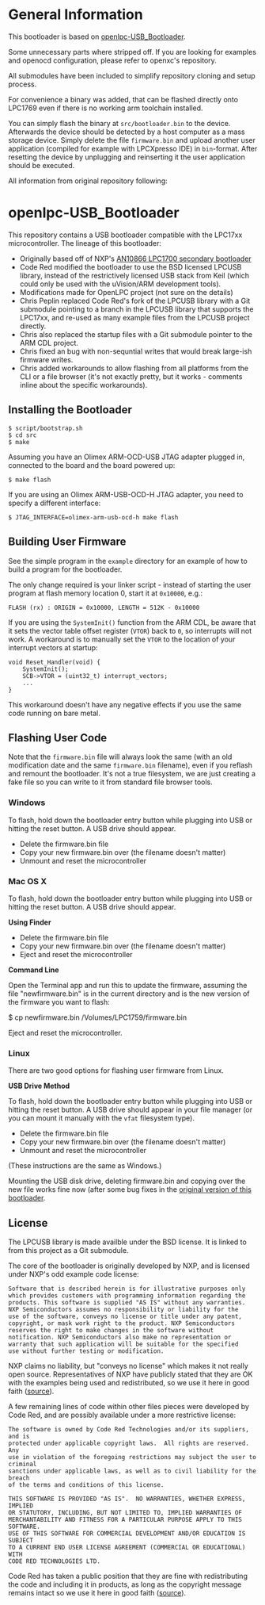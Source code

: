 General Information
===================
This bootloader is based on
[openlpc-USB_Bootloader](https://github.com/openxc/openlpc-USB_Bootloader).

Some unnecessary parts where stripped off.
If you are looking for examples and openocd configuration,
please refer to openxc's repository.

All submodules have been included to simplify repository cloning and setup process.

For convenience a binary was added, that can be flashed directly onto LPC1769
even if there is no working arm toolchain installed.

You can simply flash the binary at  `src/bootloader.bin` to the device.
Afterwards the device should be detected by a host computer as a mass storage device.
Simply delete the file `firmware.bin` and upload another user application
(compiled for example with LPCXpresso IDE) in `bin`-format.
After resetting the device by unplugging and reinserting it the user application
should be executed.


All information from original repository following:



openlpc-USB_Bootloader
======================

This repository contains a USB bootloader compatible with the LPC17xx
microcontroller. The lineage of this bootloader:

* Originally based off of NXP's [AN10866 LPC1700 secondary
  bootloader](http://www.lpcware.com/content/nxpfile/an10866-lpc1700-secondary-usb-bootloader)
* Code Red modified the bootloader to use the BSD licensed LPCUSB library,
  instead of the restrictively licensed USB stack from Keil (which could only be
  used with the uVision/ARM development tools).
* Modifications made for OpenLPC project (not sure on the details)
* Chris Peplin replaced Code Red's fork of the LPCUSB library with a Git
  submodule pointing to a branch in the LPCUSB library that supports the
  LPC17xx, and re-used as many example files from the LPCUSB project directly.
* Chris also replaced the startup files with a Git submodule pointer to the ARM
  CDL project.
* Chris fixed an bug with non-sequntial writes that would break large-ish
  firmware writes.
* Chris added workarounds to allow flashing from all platforms from the CLI or a
  file browser (it's not exactly pretty, but it works - comments inline about
  the specific workarounds).

## Installing the Bootloader

    $ script/bootstrap.sh
    $ cd src
    $ make

Assuming you have an Olimex ARM-OCD-USB JTAG adapter plugged in, connected to
the board and the board powered up:

    $ make flash

If you are using an Olimex ARM-USB-OCD-H JTAG adapter, you need to specify a different interface:

    $ JTAG_INTERFACE=olimex-arm-usb-ocd-h make flash

## Building User Firmware

See the simple program in the `example` directory for an example of how to build
a program for the bootloader.

The only change required is your linker script - instead of starting the user
program at flash memory location 0, start it at `0x10000`, e.g.:

    FLASH (rx) : ORIGIN = 0x10000, LENGTH = 512K - 0x10000

If you are using the `SystemInit()` function from the ARM CDL, be aware that it
sets the vector table offset register (`VTOR`) back to `0`, so interrupts will
not work. A workaround is to manually set the `VTOR` to the location of your
interrupt vectors at startup:

    void Reset_Handler(void) {
        SystemInit();
        SCB->VTOR = (uint32_t) interrupt_vectors;
        ...
    }

This workaround doesn't have any negative effects if you use the same code
running on bare metal.

## Flashing User Code

Note that the `firmware.bin` file will always look the same (with an old
modification date and the same `firmware.bin` filename), even if you reflash and
remount the bootloader. It's not a true filesystem, we are just creating a fake
file so you can write to it from standard file browser tools.

### Windows

To flash, hold down the bootloader entry button while plugging into USB or
hitting the reset button. A USB drive should appear.

* Delete the firmware.bin file
* Copy your new firmware.bin over (the filename doesn't matter)
* Unmount and reset the microcontroller

### Mac OS X

To flash, hold down the bootloader entry button while plugging into USB or
hitting the reset button. A USB drive should appear.

**Using Finder**

* Delete the firmware.bin file
* Copy your new firmware.bin over (the filename doesn't matter)
* Eject and reset the microcontroller

**Command Line**

Open the Terminal app and run this to update the
firmware, assuming the file "newfirmware.bin" is in the current
directory and is the new version of the firmware you want to flash:

  $ cp newfirmware.bin /Volumes/LPC1759/firmware.bin

Eject and reset the microcontroller.

### Linux

There are two good options for flashing user firmware from Linux.

**USB Drive Method**

To flash, hold down the bootloader entry button while plugging into USB or
hitting the reset button. A USB drive should appear in your file manager (or you
can mount it manually with the `vfat` filesystem type).

* Delete the firmware.bin file
* Copy your new firmware.bin over (the filename doesn't matter)
* Unmount and reset the microcontroller

(These instructions are the same as Windows.)

Mounting the USB disk drive, deleting firmware.bin and copying over the new file
works fine now (after some bug fixes in the [original version of this
bootloader](http://dangerousprototypes.com/docs/LPC_ARM_quick_start#Bootloaders).

## License

The LPCUSB library is made availble under the BSD license. It is linked to from
this project as a Git submodule.

The core of the bootloader is originally developed by NXP, and is licensed under
NXP's odd example code license:

    Software that is described herein is for illustrative purposes only
    which provides customers with programming information regarding the
    products. This software is supplied "AS IS" without any warranties.
    NXP Semiconductors assumes no responsibility or liability for the
    use of the software, conveys no license or title under any patent,
    copyright, or mask work right to the product. NXP Semiconductors
    reserves the right to make changes in the software without
    notification. NXP Semiconductors also make no representation or
    warranty that such application will be suitable for the specified
    use without further testing or modification.

NXP claims no liability, but "conveys no license" which makes it not really open
source. Representatives of NXP have publicly stated that they are OK with the
examples being used and redistributed, so we use it here in good faith
([source](http://knowledgebase.nxp.com/showthread.php?t=2514&langid=2)).

A few remaining lines of code within other files pieces were developed by Code
Red, and are possibly available under a more restrictive license:

    The software is owned by Code Red Technologies and/or its suppliers, and is
    protected under applicable copyright laws.  All rights are reserved.  Any
    use in violation of the foregoing restrictions may subject the user to criminal
    sanctions under applicable laws, as well as to civil liability for the breach
    of the terms and conditions of this license.

    THIS SOFTWARE IS PROVIDED "AS IS".  NO WARRANTIES, WHETHER EXPRESS, IMPLIED
    OR STATUTORY, INCLUDING, BUT NOT LIMITED TO, IMPLIED WARRANTIES OF
    MERCHANTABILITY AND FITNESS FOR A PARTICULAR PURPOSE APPLY TO THIS SOFTWARE.
    USE OF THIS SOFTWARE FOR COMMERCIAL DEVELOPMENT AND/OR EDUCATION IS SUBJECT
    TO A CURRENT END USER LICENSE AGREEMENT (COMMERCIAL OR EDUCATIONAL) WITH
    CODE RED TECHNOLOGIES LTD.

Code Red has taken a public position that they are fine with redistributing the
code and including it in products, as long as the copyright message remains
intact so we use it here in good faith
([source](http://knowledgebase.nxp.trimm.net/showthread.php?p=12830)).
